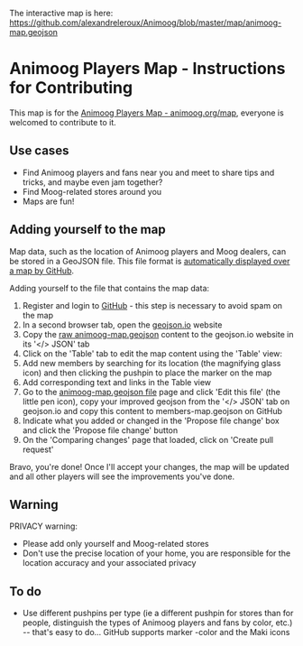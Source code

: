 The interactive map is here: https://github.com/alexandreleroux/Animoog/blob/master/map/animoog-map.geojson

Animoog Players Map - Instructions for Contributing
============================================

This map is for the <a href="http://animoog.org/map">Animoog Players Map - animoog.org/map</a>, everyone is welcomed to contribute to it.


Use cases
---------

* Find Animoog players and fans near you and meet to share tips and tricks, and maybe even jam together?
* Find Moog-related stores around you
* Maps are fun!


Adding yourself to the map
--------------------------

Map data, such as the location of Animoog players and Moog dealers, can be stored in a GeoJSON file. This file format is [automatically displayed over a map by GitHub](https://help.github.com/articles/mapping-geojson-files-on-github).

Adding yourself to the file that contains the map data:

1. Register and login to [GitHub](http://github.com) - this step is necessary to avoid spam on the map
2. In a second browser tab, open the [geojson.io](http://geojson.io) website
3. Copy the [raw animoog-map.geojson](https://raw.githubusercontent.com/alexandreleroux/Animoog/master/map/animoog-map.geojson) content to the geojson.io website in its '</> JSON' tab
4. Click on the 'Table' tab to edit the map content using the 'Table' view:
  1. Add new members by searching for its location (the magnifying glass icon) and then clicking the pushpin to place the marker on the map
  2. Add corresponding text and links in the Table view
5. Go to the [animoog-map.geojson file](https://github.com/alexandreleroux/Animoog/blob/master/map/animoog-map.geojson) page and click 'Edit this file' (the little pen icon), copy your improved geojson from the '</> JSON' tab on geojson.io and copy this content to members-map.geojson on GitHub
6. Indicate what you added or changed in the 'Propose file change' box and click the 'Propose file change' button
7. On the 'Comparing changes' page that loaded, click on 'Create pull request'

Bravo, you're done! Once I'll accept your changes, the map will be updated and all other players will see the improvements you've done.


Warning
-------

PRIVACY warning: 
* Please add only yourself and Moog-related stores 
* Don't use the precise location of your home, you are responsible for the location accuracy and your associated privacy

To do
-----

* Use different pushpins per type (ie a different pushpin for stores than for people, distinguish the types of Animoog players and fans by color, etc.) -- that's easy to do... GitHub supports marker -color and the Maki icons

